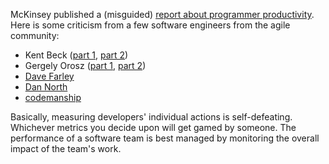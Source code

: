 McKinsey published a (misguided)
[report about programmer productivity](https://www.mckinsey.com/industries/technology-media-and-telecommunications/our-insights/yes-you-can-measure-software-developer-productivity#/).
Here is some criticism from a few software engineers from the agile community:

- Kent Beck ([part 1](https://tidyfirst.substack.com/p/measuring-developer-productivity), [part 2](https://tidyfirst.substack.com/p/measuring-developer-productivity-440))
- Gergely Orosz ([part 1](https://newsletter.pragmaticengineer.com/p/measuring-developer-productivity), [part 2](https://newsletter.pragmaticengineer.com/p/measuring-developer-productivity-part-2))
- [Dave Farley](https://www.youtube.com/watch?v=yuUBZ1pByzM)
- [Dan North](https://dannorth.net/2023/09/02/the-worst-programmer/)
- [codemanship](https://codemanship.wordpress.com/2023/09/25/the-illusion-of-developer-productivity-opens-the-door-to-snake-oil/)

Basically, measuring developers' individual actions is self-defeating.
Whichever metrics you decide upon will get gamed by someone.  The performance of
a software team is best managed by monitoring the overall impact of the team's
work.
